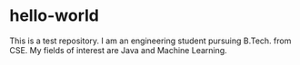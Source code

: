 # hello-world
This is a test repository.
I am an engineering student pursuing B.Tech. from CSE. My fields of interest are Java and Machine Learning.
